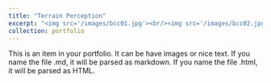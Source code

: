 ```yaml
---
title: "Terrain Perception"
excerpt: "<img src='/images/bcc01.jpg'><br/><img src='/images/bcc02.jpg'>"
collection: portfolio
---
```


This is an item in your portfolio. It can be have images or nice text. If you name the file .md, it will be parsed as markdown. If you name the file .html, it will be parsed as HTML. 
